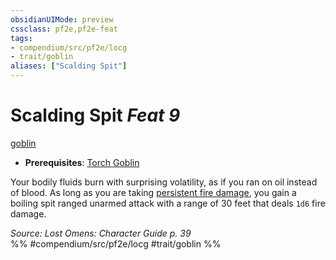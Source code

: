 ```yaml
---
obsidianUIMode: preview
cssclass: pf2e,pf2e-feat
tags:
- compendium/src/pf2e/locg
- trait/goblin
aliases: ["Scalding Spit"]
---
```

# Scalding Spit  *Feat 9*  
[goblin](/rules/traits/goblin.md)  

- **Prerequisites**: [Torch Goblin](/compendium/feats/torch-goblin-locg.md)

Your bodily fluids burn with surprising volatility, as if you ran on oil instead of blood. As long as you are taking [persistent fire damage](/rules/conditions.md#Persistent%20Damage), you gain a boiling spit ranged unarmed attack with a range of 30 feet that deals `1d6` fire damage.

*Source: Lost Omens: Character Guide p. 39*  
%% #compendium/src/pf2e/locg #trait/goblin %%